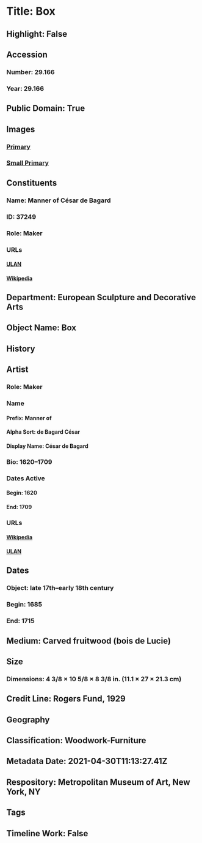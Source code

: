 # Title: Box
## Highlight: False
## Accession
### Number: 29.166
### Year: 29.166
## Public Domain: True
## Images
### [Primary](https://images.metmuseum.org/CRDImages/es/original/75313.jpg)
### [Small Primary](https://images.metmuseum.org/CRDImages/es/web-large/75313.jpg)
## Constituents
### Name: Manner of César de Bagard
### ID: 37249
### Role: Maker
### URLs
#### [ULAN](http://vocab.getty.edu/page/ulan/500313750)
#### [Wikipedia](https://www.wikidata.org/wiki/Q96789410)
## Department: European Sculpture and Decorative Arts
## Object Name: Box
## History
## Artist
### Role: Maker
### Name
#### Prefix: Manner of
#### Alpha Sort: de Bagard César
#### Display Name: César de Bagard
### Bio: 1620–1709
### Dates Active
#### Begin: 1620
#### End: 1709
### URLs
#### [Wikipedia](https://www.wikidata.org/wiki/Q96789410)
#### [ULAN](http://vocab.getty.edu/page/ulan/500313750)
## Dates
### Object: late 17th–early 18th century
### Begin: 1685
### End: 1715
## Medium: Carved fruitwood (bois de Lucie)
## Size
### Dimensions: 4 3/8 × 10 5/8 × 8 3/8 in. (11.1 × 27 × 21.3 cm)
## Credit Line: Rogers Fund, 1929
## Geography
## Classification: Woodwork-Furniture
## Metadata Date: 2021-04-30T11:13:27.41Z
## Respository: Metropolitan Museum of Art, New York, NY
## Tags
## Timeline Work: False